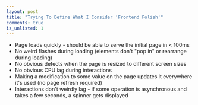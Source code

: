 ```yaml
---
layout: post
title: "Trying To Define What I Consider 'Frontend Polish'"
comments: true
is_unlisted: 1
---
```


* Page loads quickly - should be able to serve the initial page in < 100ms
* No weird flashes during loading (elements don't "pop in" or rearrange during loading)
* No obvious defects when the page is resized to different screen sizes
* No obvious CPU lag during interactions
* Making a modification to some value on the page updates it everywhere it's used (no page refresh required)
* Interactions don't weirdly lag - if some operation is asynchronous and takes a few seconds, a spinner gets displayed
